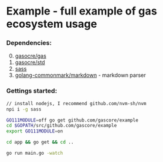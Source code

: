# Example - full example of gas ecosystem usage

### Dependencies:

0. [gasocre/gas](https://github.com/gascore/gas)
1. [gasocre/std](https://github.com/gascore/std)
2. [sass](https://sass-lang.com)
3. [golang-commonmark/markdown](https://gitlab.com/golang-commonmark/markdown) - markdown parser

### Gettings started:

```bash
// install nodejs, I recommend github.com/nvm-sh/nvm
npi i -g sass

GO111MODULE=off go get github.com/gascore/example
cd $GOPATH/src/github.com/gascore/example
export GO111MODULE=on

cd app && go get && cd ..

go run main.go -watch 
```
